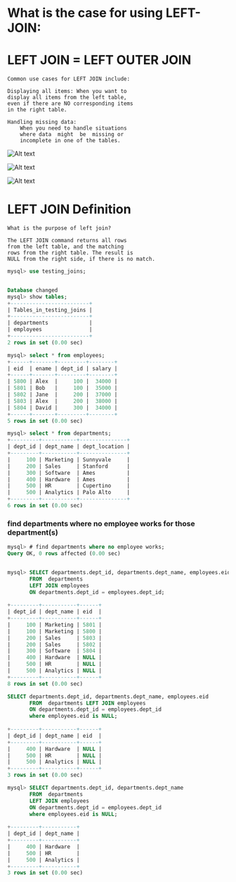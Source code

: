 # What is the case for using LEFT-JOIN:

# LEFT JOIN = LEFT OUTER JOIN

	Common use cases for LEFT JOIN include: 
	
	Displaying all items: When you want to 
	display all items from the left table, 
	even if there are NO corresponding items 
	in the right table. 
	
	Handling missing data: 
	    When you need to handle situations 
	    where data  might  be  missing or 
	    incomplete in one of the tables.


![Alt text](https://www.sqlitetutorial.net/wp-content/uploads/2015/12/SQLite-left-join-example.png)

![Alt text](https://learn.microsoft.com/en-us/power-query/media/merge-queries-left-outer/left-outer-join-operation.png)

![Alt text](https://miro.medium.com/v2/resize:fit:1400/1*4at6xu--rLo5cgUO3sgdDw.png)


# LEFT JOIN Definition

	What is the purpose of left join?
	
	The LEFT JOIN command returns all rows 
	from the left table, and the matching 
	rows from the right table. The result is 
	NULL from the right side, if there is no match.
	


~~~sql
mysql> use testing_joins;


Database changed
mysql> show tables;
+-------------------------+
| Tables_in_testing_joins |
+-------------------------+
| departments             |
| employees               |
+-------------------------+
2 rows in set (0.00 sec)

mysql> select * from employees;
+------+-------+---------+--------+
| eid  | ename | dept_id | salary |
+------+-------+---------+--------+
| 5800 | Alex  |     100 |  34000 |
| 5801 | Bob   |     100 |  35000 |
| 5802 | Jane  |     200 |  37000 |
| 5803 | Alex  |     200 |  38000 |
| 5804 | David |     300 |  34000 |
+------+-------+---------+--------+
5 rows in set (0.00 sec)

mysql> select * from departments;
+---------+-----------+---------------+
| dept_id | dept_name | dept_location |
+---------+-----------+---------------+
|     100 | Marketing | Sunnyvale     |
|     200 | Sales     | Stanford      |
|     300 | Software  | Ames          |
|     400 | Hardware  | Ames          |
|     500 | HR        | Cupertino     |
|     500 | Analytics | Palo Alto     |
+---------+-----------+---------------+
6 rows in set (0.00 sec)
~~~

### find departments where no employee works for those department(s)

~~~sql
mysql> # find departments where no employee works;
Query OK, 0 rows affected (0.00 sec)


mysql> SELECT departments.dept_id, departments.dept_name, employees.eid 
       FROM  departments 
       LEFT JOIN employees  
       ON departments.dept_id = employees.dept_id;
       
+---------+-----------+------+
| dept_id | dept_name | eid  |
+---------+-----------+------+
|     100 | Marketing | 5801 |
|     100 | Marketing | 5800 |
|     200 | Sales     | 5803 |
|     200 | Sales     | 5802 |
|     300 | Software  | 5804 |
|     400 | Hardware  | NULL |
|     500 | HR        | NULL |
|     500 | Analytics | NULL |
+---------+-----------+------+
8 rows in set (0.00 sec)

SELECT departments.dept_id, departments.dept_name, employees.eid 
       FROM  departments LEFT JOIN employees  
       ON departments.dept_id = employees.dept_id 
       where employees.eid is NULL;
       
+---------+-----------+------+
| dept_id | dept_name | eid  |
+---------+-----------+------+
|     400 | Hardware  | NULL |
|     500 | HR        | NULL |
|     500 | Analytics | NULL |
+---------+-----------+------+
3 rows in set (0.00 sec)

mysql> SELECT departments.dept_id, departments.dept_name 
       FROM  departments 
       LEFT JOIN employees  
       ON departments.dept_id = employees.dept_id 
       where employees.eid is NULL;
       
+---------+-----------+
| dept_id | dept_name |
+---------+-----------+
|     400 | Hardware  |
|     500 | HR        |
|     500 | Analytics |
+---------+-----------+
3 rows in set (0.00 sec)
~~~
